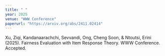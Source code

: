 ```yaml
---
title: " "
year: 2025
venue: "WWW Conference"
paperurl: "https://arxiv.org/abs/2411.02414"
---
```

Xu, Ziqi, Kandanaarachchi, Sevvandi, Ong, Cheng Soon, & Ntoutsi, Erini (2025). Fairness Evaluation with Item Response Theory. WWW Conference. Accepted.